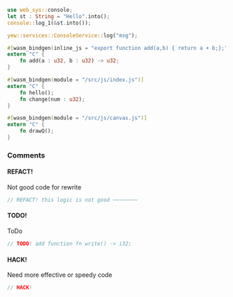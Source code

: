 ``` Rust check.rs
use web_sys::console;
let st : String = "Hello".into();
console::log_1(&st.into());

yew::services::ConsoleService::log("msg");

#[wasm_bindgen(inline_js = "export function add(a,b) { return a + b;};")]
extern "C" {
    fn add(a : u32, b : u32) -> u32;
}

#[wasm_bindgen(module = "/src/js/index.js")]
extern "C" {
    fn hello();
    fn change(num : u32);
}

#[wasm_bindgen(module = "/src/js/canvas.js")]
extern "C" {
    fn drawQ();
}
```
### Comments
#### REFACT!
Not good code for rewrite
``` Rust
// REFACT! this logic is not good ~~~~~~~~
```

#### TODO!
ToDo
``` Rust
// TODO! add function fn write() -> i32;
```

#### HACK!
Need more effective or speedy code

``` Rust
// HACK!
```
